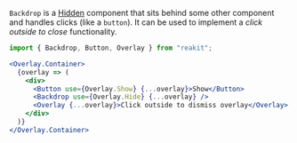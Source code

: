 `Backdrop` is a [Hidden](../Hidden/Hidden.md) component that sits behind some other component and handles clicks (like a `button`). It can be used to implement a *click outside to close* functionality.

```jsx
import { Backdrop, Button, Overlay } from "reakit";

<Overlay.Container>
  {overlay => (
    <div>
      <Button use={Overlay.Show} {...overlay}>Show</Button>
      <Backdrop use={Overlay.Hide} {...overlay} />
      <Overlay {...overlay}>Click outside to dismiss overlay</Overlay>
    </div>
  )}
</Overlay.Container>
```
